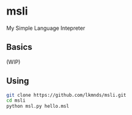 # msli
My Simple Language Intepreter

## Basics

(WIP)

## Using

```bash
git clone https://github.com/lkmnds/msli.git
cd msli
python msl.py hello.msl
```
